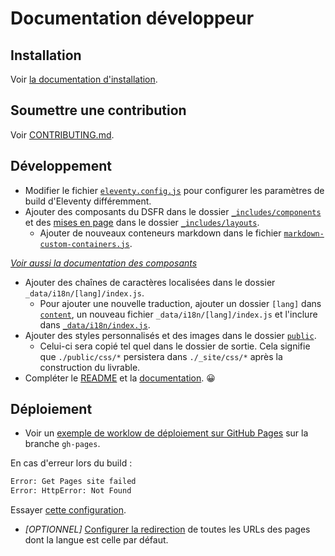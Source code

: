 # Documentation développeur

## Installation

Voir [la documentation d'installation](installation.md).

## Soumettre une contribution

Voir [CONTRIBUTING.md](../CONTRIBUTING.md).

## Développement

-   Modifier le fichier [`eleventy.config.js`](eleventy.config.js) pour configurer les paramètres de build d'Eleventy différemment.
-   Ajouter des composants du DSFR dans le dossier [`_includes/components`](_includes/components) et des [mises en page](https://www.11ty.dev/docs/layouts/) dans le
    dossier [`_includes/layouts`](_includes/layouts).
    -   Ajouter de nouveaux conteneurs markdown dans le fichier [`markdown-custom-containers.js`](markdown-custom-containers.js).

_[Voir aussi la documentation des composants](https://codegouvfr.github.io/eleventy-dsfr/fr/blog/tags/composant/)_

-   Ajouter des chaînes de caractères localisées dans le dossier `_data/i18n/[lang]/index.js`.
    -   Pour ajouter une nouvelle traduction, ajouter un dossier `[lang]` dans [`content`](content), un nouveau fichier `_data/i18n/[lang]/index.js` et l'inclure dans [`_data/i18n/index.js`](_data/i18n/index.js).
-   Ajouter des styles personnalisés et des images dans le dossier [`public`](public).
    -   Celui-ci sera copié tel quel dans le dossier de sortie. Cela signifie que `./public/css/*` persistera dans `./_site/css/*` après la construction du livrable.
-   Compléter le [README](README.md) et la [documentation](content/fr/blog/posts). 😀

## Déploiement

-   Voir un [exemple de worklow de déploiement sur GitHub Pages](https://github.com/codegouvfr/eleventy-dsfr/blob/gh-pages/.github/workflows/11ty-gh-pages.yml) sur la branche `gh-pages`.

En cas d'erreur lors du build :

```bash
Error: Get Pages site failed
Error: HttpError: Not Found
```

Essayer [cette configuration](https://stackoverflow.com/a/73967433).

-   _[OPTIONNEL]_ [Configurer la redirection](https://www.11ty.dev/docs/i18n/#distinct-urls-using-implied-default-language)
    de toutes les URLs des pages dont la langue est celle par défaut.
